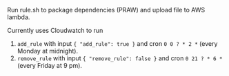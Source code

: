 Run rule.sh to package dependencies (PRAW) and upload file to AWS lambda.

Currently uses Cloudwatch to run

1. `add_rule` with input `{ "add_rule": true }` and cron `0 0 ? * 2 *` (every Monday at midnight).
2. `remove_rule` with input `{ "remove_rule": false }` and cron `0 21 ? * 6 *` (every Friday at 9 pm).